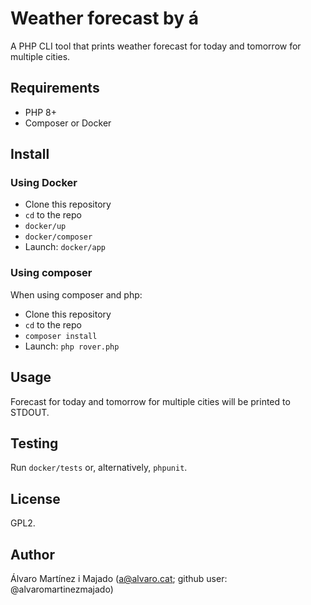 # Weather forecast by á

A PHP CLI tool that prints weather forecast for today and tomorrow for multiple cities. 

## Requirements

* PHP 8+
* Composer or Docker

## Install

### Using Docker
* Clone this repository
* `cd` to the repo
* `docker/up`
* `docker/composer`
* Launch: `docker/app`

### Using composer
When using composer and php:
* Clone this repository
* `cd` to the repo
* `composer install`
* Launch: `php rover.php`

## Usage

Forecast for today and tomorrow for multiple cities will be printed to STDOUT.

## Testing
Run `docker/tests` or, alternatively, `phpunit`. 

## License

GPL2.

## Author

Álvaro Martínez i Majado (a@alvaro.cat; github user: @alvaromartinezmajado)
